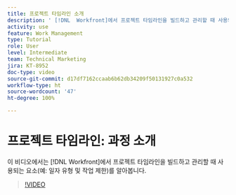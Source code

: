 ```yaml
---
title: 프로젝트 타임라인 소개
description: ' [!DNL  Workfront]에서 프로젝트 타임라인을 빌드하고 관리할 때 사용되는 요소(예: 일자 유형 및 작업 제한)를 알아봅니다.'
activity: use
feature: Work Management
type: Tutorial
role: User
level: Intermediate
team: Technical Marketing
jira: KT-8952
doc-type: video
source-git-commit: d17df7162ccaab6b62db34209f50131927c0a532
workflow-type: ht
source-wordcount: '47'
ht-degree: 100%

---
```


# 프로젝트 타임라인: 과정 소개

이 비디오에서는 [!DNL  Workfront]에서 프로젝트 타임라인을 빌드하고 관리할 때 사용되는 요소(예: 일자 유형 및 작업 제한)를 알아봅니다.

>[!VIDEO](https://video.tv.adobe.com/v/3436747/?quality=12&learn=on&enablevpops&captions=kor)
